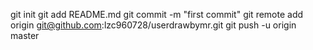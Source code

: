  git init
                  git add README.md
                  git commit -m "first commit"
                  git remote add origin git@github.com:lzc960728/userdrawbymr.git
                  git push -u origin master